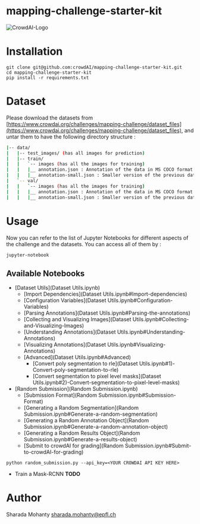 # mapping-challenge-starter-kit
![CrowdAI-Logo](https://github.com/crowdAI/crowdai/raw/master/app/assets/images/misc/crowdai-logo-smile.svg?sanitize=true)

# Installation
```
git clone git@github.com:crowdAI/mapping-challenge-starter-kit.git
cd mapping-challenge-starter-kit
pip install -r requirements.txt
```

# Dataset
Please download the datasets from [https://www.crowdai.org/challenges/mapping-challenge/dataset_files](https://www.crowdai.org/challenges/mapping-challenge/dataset_files), and untar them to have the following directory structure :

```bash
|-- data/
|   |-- test_images/ (has all images for prediction)
|   |-- train/
|   |   `-- images (has all the images for training)
|   |   |__ annotation.json : Annotation of the data in MS COCO format
|   |   |__ annotation-small.json : Smaller version of the previous dataset
|   `-- val/
|   |   `-- images (has all the images for training)
|   |   |__ annotation.json : Annotation of the data in MS COCO format
|   |   |__ annotation-small.json : Smaller version of the previous dataset
```

# Usage
Now you can refer to the list of Jupyter Notebooks for different aspects of the challenge and the datasets.
You can access all of them by :
```bash
jupyter-notebook
```
## Available Notebooks

* [Dataset Utils](Dataset Utils.ipynb)
  * [Import Dependencies](Dataset Utils.ipynb#Import-dependencies)
  * [Configuration Variables](Dataset Utils.ipynb#Configuration-Variables)
  * [Parsing Annotations](Dataset Utils.ipynb#Parsing-the-annotations)
  * [Collecting and Visualizing Images](Dataset Utils.ipynb#Collecting-and-Visualizing-Images)
  * [Understanding Annotations](Dataset Utils.ipynb#Understanding-Annotations)
  * [Visualizing Annotations](Dataset Utils.ipynb#Visualizing-Annotations)
  * [Advanced](Dataset Utils.ipynb#Advanced)
    * [Convert poly segmentation to rle](Dataset Utils.ipynb#1)-Convert-poly-segmentation-to-rle)
    * [Convert segmentation to pixel level masks](Dataset Utils.ipynb#2)-Convert-segmentation-to-pixel-level-masks)
* [Random Submission](Random Submission.ipynb)
  * [Submission Format](Random Submission.ipynb#Submission-Format)
  * [Generating a Random Segmentation](Random Submission.ipynb#Generate-a-random-segmentation)
  * [Generating a Random Annotation Object](Random Submission.ipynb#Generate-a-random-annotation-object)
  * [Generating a Random Results Object](Random Submission.ipynb#Generate-a-results-object)
  * [Submit to crowdAI for grading](Random Submission.ipynb#Submit-to-crowdAI-for-grading)

```
python random_submission.py --api_key=<YOUR CROWDAI API KEY HERE>
```
* Train a Mask-RCNN
**TODO**

# Author   
Sharada Mohanty <sharada.mohanty@epfl.ch>
